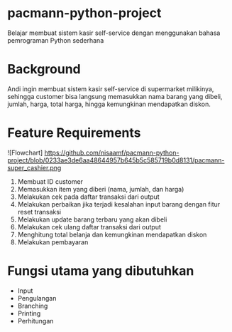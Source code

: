 # pacmann-python-project
Belajar membuat sistem kasir self-service dengan menggunakan bahasa pemrograman Python sederhana

# Background
Andi ingin membuat sistem kasir self-service di supermarket milikinya, sehingga customer bisa langsung 
memasukkan nama barang yang dibeli, jumlah, harga, total harga, hingga kemungkinan mendapatkan diskon. 

# Feature Requirements
![Flowchart] https://github.com/nisaamf/pacmann-python-project/blob/0233ae3de6aa48644957b645b5c585719b0d8131/pacmann-super_cashier.png

1. Membuat ID customer
2. Memasukkan item yang diberi (nama, jumlah, dan harga)
3. Melakukan cek pada daftar transaksi dari output
4. Melakukan perbaikan jika terjadi kesalahan input barang dengan fitur reset transaksi
5. Melakukan update barang terbaru yang akan dibeli
6. Melakukan cek ulang daftar transaksi dari output
7. Menghitung total belanja dan kemungkinan mendapatkan diskon
8. Melakukan pembayaran

# Fungsi utama yang dibutuhkan 
- Input
- Pengulangan
- Branching
- Printing
- Perhitungan
